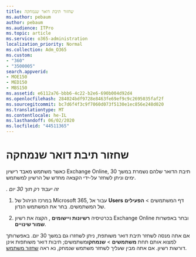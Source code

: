 ```yaml
---
title: שחזור תיבת דואר שנמחקה
ms.author: pebaum
author: pebaum
ms.audience: ITPro
ms.topic: article
ms.service: o365-administration
localization_priority: Normal
ms.collection: Adm_O365
ms.custom:
- "360"
- "3500005"
search.appverid:
- MOE150
- MED150
- MBS150
ms.assetid: e6112a76-bbb6-4c22-b2e6-690b004d92d4
ms.openlocfilehash: 284024bdf9728e8463fe69ef9c9c2695035faf2f
ms.sourcegitcommit: bc7d6f4f3c9f7060d073f5130e1ec856e248d020
ms.translationtype: MT
ms.contentlocale: he-IL
ms.lasthandoff: 06/02/2020
ms.locfileid: "44511365"
---
```

# <a name="restore-a-deleted-mailbox"></a>שחזור תיבת דואר שנמחקה

כאשר משתמש מאבד רישיון Exchange Online, תיבת הדואר שלהם נשמרת במשך 30 ימים וניתן לשחזר על-ידי הקצאה מחדש של הרשיון למשתמש.
  
 *. זה יעבוד רק תוך 30 יום*  
  
1. במרכז הניהול של Microsoft 365, עבור אל **Users** דף המשתמשים \> **הפעילים** של המשתמשים. בחר את המשתמש הנדון.

2. בכרטיסיה **רשיונות ויישומים** , הקצה את רשיון Exchange Online ובחר באפשרות **שמור שינויים**.

אם אתה מנסה לשחזר תיבת דואר משותפת, ניתן לשחזרו גם במשך 30 יום. באפשרותך למצוא אותם תחת **משתמשים** \> **שנמחקו**משתמשים; תיבות דואר משותפות אינן דורשות רשיון. אם אתה מבין שעליך לשחזר משתמש שנמחק, נא ראה [שחזור משתמש](https://docs.microsoft.com/microsoft-365/admin/add-users/restore-user).
  